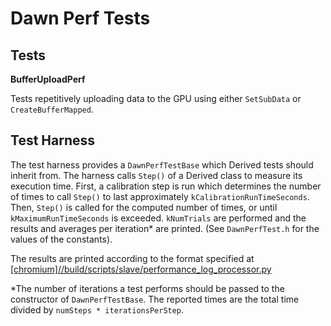 # Dawn Perf Tests

## Tests

**BufferUploadPerf**

Tests repetitively uploading data to the GPU using either `SetSubData` or `CreateBufferMapped`.

## Test Harness
The test harness provides a `DawnPerfTestBase` which Derived tests should inherit from.
The harness calls `Step()` of a Derived class to measure its execution
time. First, a calibration step is run which determines the number of times
to call `Step()` to last approximately `kCalibrationRunTimeSeconds`. Then,
`Step()` is called for the computed number of times, or until
`kMaximumRunTimeSeconds` is exceeded. `kNumTrials` are performed and the
results and averages per iteration\* are printed.
(See `DawnPerfTest.h` for the values of the constants).

The results are printed according to the format specified at
[[chromium]//build/scripts/slave/performance_log_processor.py](https://cs.chromium.org/chromium/build/scripts/slave/performance_log_processor.py)

\*The number of iterations a test performs should be passed to the
constructor of `DawnPerfTestBase`. The reported times are the total time
divided by `numSteps * iterationsPerStep`.
